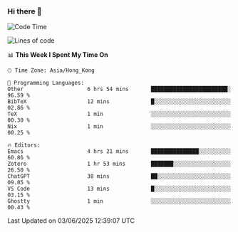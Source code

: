### Hi there 👋

<!--
**nicehiro/nicehiro** is a ✨ _special_ ✨ repository because its `README.md` (this file) appears on your GitHub profile.

Here are some ideas to get you started:

- 🔭 I’m currently working on ...
- 🌱 I’m currently learning ...
- 👯 I’m looking to collaborate on ...
- 🤔 I’m looking for help with ...
- 💬 Ask me about ...
- 📫 How to reach me: ...
- 😄 Pronouns: ...
- ⚡ Fun fact: ...
-->

<!--START_SECTION:waka-->
![Code Time](http://img.shields.io/badge/Code%20Time-694%20hrs%202%20mins-blue)

![Lines of code](https://img.shields.io/badge/From%20Hello%20World%20I%27ve%20Written-1.7%20million%20lines%20of%20code-blue)

📊 **This Week I Spent My Time On** 

```text
🕑︎ Time Zone: Asia/Hong_Kong

💬 Programming Languages: 
Other                    6 hrs 54 mins       ████████████████████████░   96.59 % 
BibTeX                   12 mins             █░░░░░░░░░░░░░░░░░░░░░░░░   02.86 % 
TeX                      1 min               ░░░░░░░░░░░░░░░░░░░░░░░░░   00.30 % 
Nix                      1 min               ░░░░░░░░░░░░░░░░░░░░░░░░░   00.25 % 

🔥 Editors: 
Emacs                    4 hrs 21 mins       ███████████████░░░░░░░░░░   60.86 % 
Zotero                   1 hr 53 mins        ███████░░░░░░░░░░░░░░░░░░   26.50 % 
ChatGPT                  38 mins             ██░░░░░░░░░░░░░░░░░░░░░░░   09.05 % 
VS Code                  13 mins             █░░░░░░░░░░░░░░░░░░░░░░░░   03.15 % 
Ghostty                  1 min               ░░░░░░░░░░░░░░░░░░░░░░░░░   00.43 % 
```


 Last Updated on 03/06/2025 12:39:07 UTC
<!--END_SECTION:waka-->
